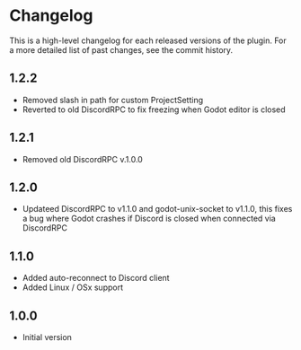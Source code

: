 Changelog
============

This is a high-level changelog for each released versions of the plugin.
For a more detailed list of past changes, see the commit history.

1.2.2
------
- Removed slash in path for custom ProjectSetting
- Reverted to old DiscordRPC to fix freezing when Godot editor is closed

1.2.1
------
- Removed old DiscordRPC v.1.0.0

1.2.0
------
- Updateed DiscordRPC to v1.1.0 and godot-unix-socket to v1.1.0, this fixes a bug where Godot crashes if Discord is closed when connected via DiscordRPC

1.1.0
------
- Added auto-reconnect to Discord client
- Added Linux / OSx support

1.0.0
------
- Initial version